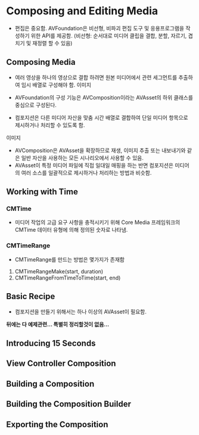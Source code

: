 # Composing and Editing Media

- 편집은 중요함. AVFoundation은 비선형, 비파괴 편집 도구 및 응용프로그램을 작성하기 위한 API를 제공함. (비선형: 순서대로 미디어 클립을 결합, 분할, 자르기, 겹치기 및 재정렬 할 수 있음)

## Composing Media
- 여러 영상을 하나의 영상으로 결합 하려면 원본 미디어에서 관련 세그먼트를 추출하여 임시 배열로 구성해야 함.
이미지

- AVFoundation의 구성 기능은 AVComposition이라는 AVAsset의 하위 클래스를 중심으로 구성된다.
- 컴포지션은 다른 미디어 자산을 맞춤 시간 배열로 결합하여 단일 미디어 항목으로 제시하거나 처리할 수 있도록 함.

이미지
- AVComposition은 AVAsset을 확장하므로 재생, 이미지 추출 또는 내보내기와 같은 일반 자산을 사용하는 모든 시나리오에서 사용할 수 있음.
- AVAsset이 특정 미디어 파일에 직접 일대일 매핑을 하는 반면 컴포지션은 미디어의 여러 소스를 일괄적으로 제시하거나 처리하는 방법과 비슷함.

## Working with Time
### CMTime
- 미디어 작업의 고급 요구 사항을 충적시키기 위해 Core Media 프레임워크의 CMTime 데이터 유형에 의해 정의된 숫자로 나타냄.

### CMTimeRange
- CMTimeRange를 만드는 방법은 몇가지가 존재함
1. CMTimeRangeMake(start, duration)
2. CMTimeRangeFromTimeToTime(start, end)

## Basic Recipe
- 컴포지션을 만들기 위해서는 하나 이상의 AVAsset이 필요함.

**뒤에는 다 예제관련… 특별히 정리할것이 없음…**
## Introducing 15 Seconds
## View Controller Composition
## Building a Composition
## Building the Composition Builder
## Exporting the Composition
